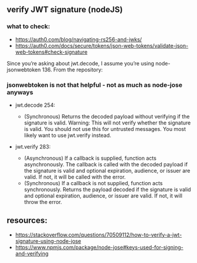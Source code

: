 ## verify JWT signature (nodeJS)

### what to check: 
- https://auth0.com/blog/navigating-rs256-and-jwks/
- https://auth0.com/docs/secure/tokens/json-web-tokens/validate-json-web-tokens#check-signature

Since you’re asking about jwt.decode, I assume you’re using node-jsonwebtoken 136. From the repository:

### jsonwebtoken is not that helpful - not as much as node-jose anyways
- jwt.decode 254:
    - (Synchronous) Returns the decoded payload without verifying if the signature is valid. Warning: This will not verify whether the signature is valid. You should not use this for untrusted messages. You most likely want to use jwt.verify instead. 
 
- jwt.verify 283:
    - (Asynchronous) If a callback is supplied, function acts asynchronously. The callback is called with the decoded payload if the signature is valid and optional expiration, audience, or issuer are valid. If not, it will be called with the error.
    - (Synchronous) If a callback is not supplied, function acts synchronously. Returns the payload decoded if the signature is valid and optional expiration, audience, or issuer are valid. If not, it will throw the error.


## resources: 
- https://stackoverflow.com/questions/70509112/how-to-verify-a-jwt-signature-using-node-jose
- https://www.npmjs.com/package/node-jose#keys-used-for-signing-and-verifying